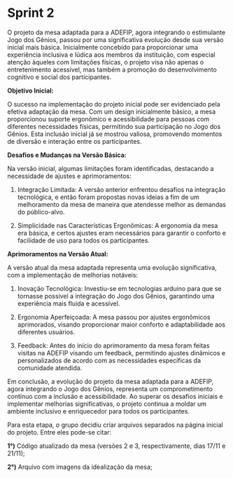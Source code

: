 # Sprint 2

O projeto da mesa adaptada para a ADEFIP, agora integrando o estimulante Jogo dos Gênios, passou por uma significativa evolução desde sua versão inicial mais básica. Inicialmente concebido para proporcionar uma experiência inclusiva e lúdica aos membros da instituição, com especial atenção àqueles com limitações físicas, o projeto visa não apenas o entretenimento acessível, mas também a promoção do desenvolvimento cognitivo e social dos participantes.

**Objetivo Inicial:**

O sucesso na implementação do projeto inicial pode ser evidenciado pela efetiva adaptação da mesa. Com um design inicialmente básico, a mesa proporcionou suporte ergonômico e acessibilidade para pessoas com diferentes necessidades físicas, permitindo sua participação no Jogo dos Gênios. Esta inclusão inicial já se mostrou valiosa, promovendo momentos de diversão e interação entre os participantes.

**Desafios e Mudanças na Versão Básica:**

Na versão inicial, algumas limitações foram identificadas, destacando a necessidade de ajustes e aprimoramentos:

1. Integração Limitada: A versão anterior enfrentou desafios na integração tecnológica, e então foram propostas novas ideias a fim de um melhoramento da mesa de maneira que atendesse melhor as demandas do público-alvo.

2. Simplicidade nas Características Ergonômicas: A ergonomia da mesa era básica, e certos ajustes eram necessários para garantir o conforto e facilidade de uso para todos os participantes.

**Aprimoramentos na Versão Atual:**

A versão atual da mesa adaptada representa uma evolução significativa, com a implementação de melhorias notáveis:

1. Inovação Tecnológica: Investiu-se em tecnologias arduino para que se tornasse possivel a integração do Jogo dos Gênios, garantindo uma experiência mais fluida e acessível.

2. Ergonomia Aperfeiçoada: A mesa passou por ajustes ergonômicos aprimorados, visando proporcionar maior conforto e adaptabilidade aos diferentes usuários.

3. Feedback: Antes do início do aprimoramento da mesa foram feitas visitas na ADEFIP visando um feedback, permitindo ajustes dinâmicos e personalizados de acordo com as necessidades específicas da comunidade atendida.

Em conclusão, a evolução do projeto da mesa adaptada para a ADEFIP, agora integrando o Jogo dos Gênios, representa um comprometimento contínuo com a inclusão e acessibilidade. Ao superar os desafios iniciais e implementar melhorias significativas, o projeto continua a moldar um ambiente inclusivo e enriquecedor para todos os participantes.


Para esta etapa, o grupo decidiu criar arquivos separados na página inicial do projeto. Entre eles pode-se citar:

**1°)** Código atualizado da mesa (versões 2 e 3, respectivamente, dias 17/11 e 21/11);

**2°)** Arquivo com imagens da idealização da mesa;



